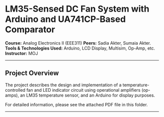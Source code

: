 # LM35-Sensed DC Fan System with Arduino and UA741CP-Based Comparator

**Course:** Analog Electronics II (EEE311) 
**Peers:** Sadia Akter, Sumaia Akter.  
**Tools & Technologies Used:** Arduino, LCD Display, Multisim, Op-Amp, etc.   
**Instructor:** MOJ  

---

## Project Overview

The project describes the design and implementation of a temperature-controlled fan and LED indicator circuit using operational amplifiers (op-amps), an LM35 temperature sensor, and an Arduino for display purposes.

For detailed information, please see the attached PDF file in this folder.

---

